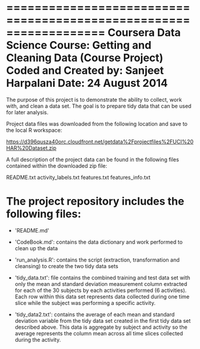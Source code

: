 ==================================================================
Coursera Data Science Course: Getting and Cleaning Data (Course Project)
Coded and Created by: Sanjeet Harpalani
Date: 24 August 2014
==================================================================

The purpose of this project is to demonstrate the ability to collect, work with, and clean a data set. The goal is to 
prepare tidy data that can be used for later analysis. 

Project data files was downloaded from the following location and save to the local R workspace:

   https://d396qusza40orc.cloudfront.net/getdata%2Fprojectfiles%2FUCI%20HAR%20Dataset.zip 

A full description of the project data can be found in the following files contained within the downloaded zip file:

   README.txt
   activity_labels.txt
   features.txt
   features_info.txt   

The project repository includes the following files:   
========================================

- 'README.md'

- 'CodeBook.md': contains the data dictionary and work performed to clean up the data

- 'run_analysis.R': contains the script (extraction, transformation and cleansing) to create the two tidy data sets

- 'tidy_data.txt': file contains the combined training and test data set with only the mean and standard deviation measurement 
                   column extracted for each of the 30 subjects by each activities performed (6 activities).  Each row within this data set 
                   represents data collected during one time slice while the subject was performing a specific activity. 

- 'tidy_data2.txt': contains the average of each mean and standard deviation variable from the tidy data set created in the first tidy 
                    data set described above.  This data is aggregate by subject and activity so the average represents the column
                    mean across all time slices collected during the activity.
